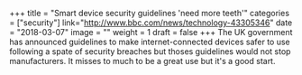 +++
title = "Smart device security guidelines 'need more teeth'"
categories = ["security"]
link="http://www.bbc.com/news/technology-43305346"
date = "2018-03-07"
image = ""
weight = 1
draft = false
+++
The UK government has announced guidelines to make internet-connected devices safer to use following a spate of security breaches but thoses guidelines would not stop manufacturers. It misses to much to be a great use but it's a good start.
<!--stackedit_data:
eyJoaXN0b3J5IjpbLTY4NzQ1MDM1NywtMTA0MjU3OTY2MF19
-->